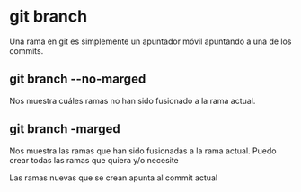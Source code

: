 # git branch
Una rama en git es simplemente un apuntador móvil apuntando a una de los commits.

## git branch --no-marged
Nos muestra cuáles ramas no han sido fusionado a la rama actual.

## git branch -marged
Nos muestra las ramas que han sido fusionadas a la rama actual.
Puedo crear todas las ramas que quiera y/o necesite

Las ramas nuevas que se crean apunta al commit actual
